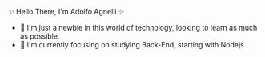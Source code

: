 ✨ Hello There, I'm Adolfo Agnelli ✨

- 🧠 I'm just a newbie in this world of technology, looking to learn as much as possible.
- 🌱 I'm currently focusing on studying Back-End, starting with Nodejs
